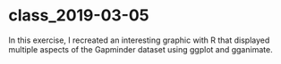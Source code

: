 # class_2019-03-05

In this exercise, I recreated an interesting graphic with R that displayed multiple aspects of the Gapminder dataset using ggplot and gganimate.

